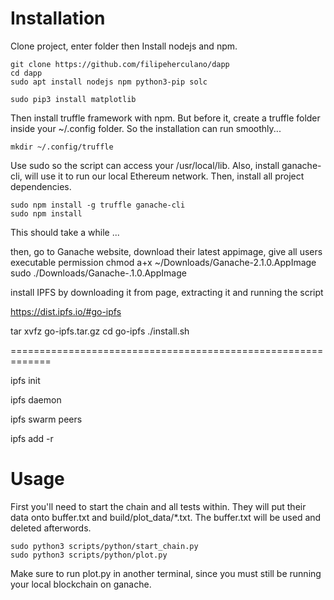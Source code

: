 # Installation

Clone project, enter folder then Install nodejs and npm.

```
git clone https://github.com/filipeherculano/dapp
cd dapp
sudo apt install nodejs npm python3-pip solc
```


```
sudo pip3 install matplotlib
```

Then install truffle framework with npm. But before it, create a truffle folder inside your ~/.config folder. So the installation can run smoothly...

```
mkdir ~/.config/truffle
```

Use sudo so the script can access your /usr/local/lib. Also, install ganache-cli, will use it to run our local Ethereum network. Then, install all project dependencies.


```
sudo npm install -g truffle ganache-cli
sudo npm install
```

This should take a while ...

then, go to Ganache website, download their latest appimage, give all users executable permission
chmod a+x ~/Downloads/Ganache-2.1.0.AppImage
sudo ./Downloads/Ganache-.1.0.AppImage

install IPFS by downloading it from page, extracting it and running the script

https://dist.ipfs.io/#go-ipfs

tar xvfz go-ipfs.tar.gz
cd go-ipfs
./install.sh

=============================================================

ipfs init

ipfs daemon

ipfs swarm peers

ipfs add -r <folder>

# Usage

First you'll need to start the chain and all tests within. They will put their data onto buffer.txt and build/plot_data/*.txt. The buffer.txt will be used and deleted afterwords.

```
sudo python3 scripts/python/start_chain.py
sudo python3 scripts/python/plot.py
```

Make sure to run plot.py in another terminal, since you must still be running your local blockchain on ganache.
